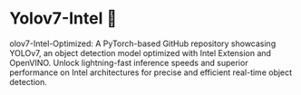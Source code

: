 # Yolov7-Intel 🚀
olov7-Intel-Optimized: A PyTorch-based GitHub repository showcasing YOLOv7, an object detection model optimized with Intel Extension and OpenVINO. Unlock lightning-fast inference speeds and superior performance on Intel architectures for precise and efficient real-time object detection.
